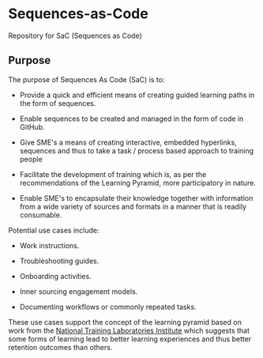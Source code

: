 # Sequences-as-Code

Repository for SaC (Sequences as Code)

## Purpose

The purpose of Sequences As Code (SaC) is to:

- Provide a quick and efficient means of creating guided learning paths in the form of sequences.

- Enable sequences to be created and managed in the form of code in GitHub.

- Give SME's a means of creating interactive, embedded hyperlinks, sequences and thus to take a task / process based approach to training people

- Facilitate the development of training which is, as per the recommendations of the Learning Pyramid, more participatory in nature.

- Enable SME's to encapsulate their knowledge together with information from a wide variety of sources and formats in a manner that is readily consumable.

Potential use cases include:

- Work instructions.

- Troubleshooting guides.

- Onboarding activities.

- Inner sourcing engagement models.

- Documenting workflows or commonly repeated tasks.

These use cases support the concept of the learning pyramid based on work from the [National Training Laboratories Institute](https://www.ntl.org/) which suggests that some forms of learning lead to better learning experiences and thus better retention outcomes than others.
